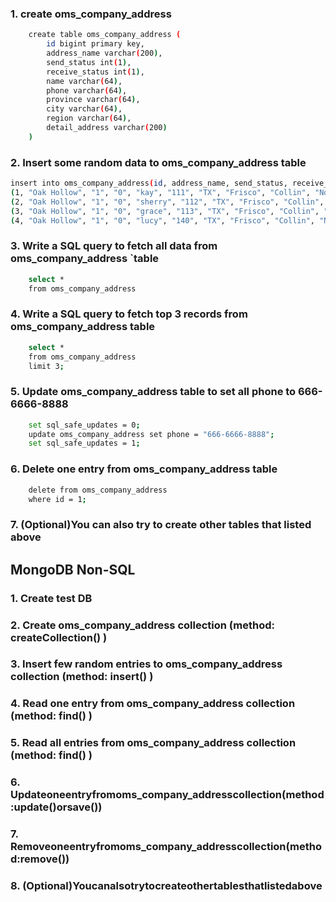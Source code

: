### 1. create oms_company_address
```bash
    create table oms_company_address (
        id bigint primary key,
        address_name varchar(200),
        send_status int(1),
        receive_status int(1),
        name varchar(64),
        phone varchar(64),
        province varchar(64),
        city varchar(64),
        region varchar(64),
        detail_address varchar(200)
    )
```

### 2. Insert some random data to oms_company_address table
```bash
insert into oms_company_address(id, address_name, send_status, receive_status, name, phone, province, city, region, detail_address) values 
(1, "Oak Hollow", "1", "0", "kay", "111", "TX", "Frisco", "Collin", "Non"),
(2, "Oak Hollow", "1", "0", "sherry", "112", "TX", "Frisco", "Collin", "Non"),
(3, "Oak Hollow", "1", "0", "grace", "113", "TX", "Frisco", "Collin", "Non"),
(4, "Oak Hollow", "1", "0", "lucy", "140", "TX", "Frisco", "Collin", "Non")
```
### 3. Write a SQL query to fetch all data from oms_company_address `table
```bash
    select * 
    from oms_company_address
```
### 4. Write a SQL query to fetch top 3 records from oms_company_address table
```bash
    select * 
    from oms_company_address 
    limit 3;
```
### 5. Update oms_company_address table to set all phone to 666-6666-8888
```bash
    set sql_safe_updates = 0;
    update oms_company_address set phone = "666-6666-8888";
    set sql_safe_updates = 1;
```
### 6. Delete one entry from oms_company_address table
```bash
    delete from oms_company_address
    where id = 1;
```
### 7. (Optional)You can also try to create other tables that listed above

## MongoDB Non-SQL 

### 1. Create test DB
### 2. Create oms_company_address collection (method: createCollection() )
### 3. Insert few random entries to oms_company_address collection (method: insert() )
### 4. Read one entry from oms_company_address collection (method: find() )
### 5. Read all entries from oms_company_address collection (method: find() )
### 6. Updateoneentryfromoms_company_addresscollection(method:update()orsave()) 
### 7. Removeoneentryfromoms_company_addresscollection(method:remove())
### 8. (Optional)Youcanalsotrytocreateothertablesthatlistedabove
